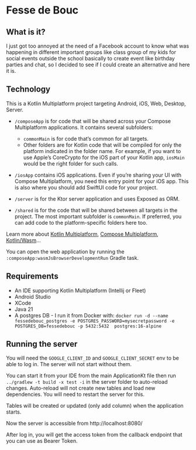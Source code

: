 # Fesse de Bouc

## What is it?

I just got too annoyed at the need of a Facebook account to know what was happening in different important groups like
class group of my kids for social events outside the school basically to create event like birthday parties and chat,
so I decided to see if I could create an alternative and here it is.

## Technology

This is a Kotlin Multiplatform project targeting Android, iOS, Web, Desktop, Server.

* `/composeApp` is for code that will be shared across your Compose Multiplatform applications.
  It contains several subfolders:
    - `commonMain` is for code that’s common for all targets.
    - Other folders are for Kotlin code that will be compiled for only the platform indicated in the folder name.
      For example, if you want to use Apple’s CoreCrypto for the iOS part of your Kotlin app,
      `iosMain` would be the right folder for such calls.

* `/iosApp` contains iOS applications. Even if you’re sharing your UI with Compose Multiplatform,
  you need this entry point for your iOS app. This is also where you should add SwiftUI code for your project.

* `/server` is for the Ktor server application and uses Exposed as ORM.

* `/shared` is for the code that will be shared between all targets in the project.
  The most important subfolder is `commonMain`. If preferred, you can add code to the platform-specific folders here
  too.

Learn more about [Kotlin Multiplatform](https://www.jetbrains.com/help/kotlin-multiplatform-dev/get-started.html),
[Compose Multiplatform](https://github.com/JetBrains/compose-multiplatform/#compose-multiplatform),
[Kotlin/Wasm](https://kotl.in/wasm/)…

You can open the web application by running the `:composeApp:wasmJsBrowserDevelopmentRun` Gradle task.

## Requirements

- An IDE supporting Kotlin Multiplatform (Intellij or Fleet)
- Android Studio
- XCode
- Java 21
- A postgres DB - I run it from Docker with:
  `docker run -d --name fessedebouc_postgres -e POSTGRES_PASSWORD=mysecretpassword -e POSTGRES_DB=fessedebouc -p 5432:5432  postgres:16-alpine`

## Running the server

You will need the `GOOGLE_CLIENT_ID` and `GOOGLE_CLIENT_SECRET` env to be able to log in. The server will not start
without them.

You can start it from your IDE from the main ApplicationKt file then run `../gradlew -t build -x test -i` in the server
folder to auto-reload changes. Auto-reload will not create new tables and load new dependencies. You will need to
restart the server for this.

Tables will be created or updated (only add column) when the application starts.

Now the server is accessible from http://localhost:8080/

After log in, you will get the access token from the callback endpoint that you can use as Bearer Token.
